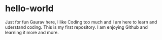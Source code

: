 # hello-world
Just for fun 
Gaurav here,  I like Coding too much and I am here to learn and uderstand coding.
This is my first repository. I am enjoying Github and learning it more and more.
